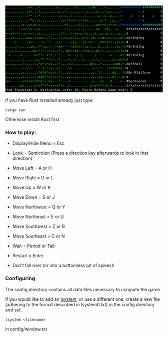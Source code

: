 ![alt text](https://github.com/amixtum/dangerous-deliveries/blob/couch/dd.png?raw=true)

If you have Rust installed already just type:

    cargo run

Otherwise install Rust first

<h3>How to play:</h3>

* Display/Hide Menu = Esc 

* Look = Semicolon (Press a direction key afterwards to look in that direction)

* Move Left = A or H

* Move Right = D or L 

* Move Up = W or K

* Move Down = S or J 

* Move Northwest = Q or Y

* Move Northeast = E or U

* Move Southwest = Z or B

* Move Southeast = C or N 

* Wait = Period or Tab

* Restart = Enter

* Don't fall over (or into a bottomless pit of spikes)!

<h3>Configuring</h3>

The config directory contains all data files necessary to compute the game

If you would like to add an [lsystem](https://en.wikipedia.org/wiki/L-system), or use a different one, create a new file (adhering to the format described in lsystem0.txt) in the config directory and set:

    lsystem <filename>

in config/window.txt

